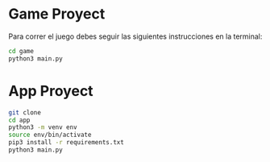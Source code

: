 # Game Proyect

Para correr el juego debes seguir las siguientes instrucciones en la terminal:

```sh
cd game
python3 main.py
```

# App Proyect

```sh
git clone
cd app
python3 -m venv env
source env/bin/activate
pip3 install -r requirements.txt
python3 main.py
```

